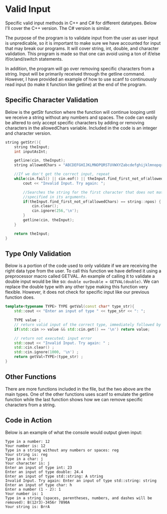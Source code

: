 # Valid Input
Specific valid input methods in C++ and C# for different datatypes. Below I'll cover the C++ version. The C# version is similar.

The purpose of the program is to validate input from the user as user input is unpredicable, so it is important to make sure we have accounted for input that may break our programs. It will cover string, int, double, and character validation. This program is made so that one can avoid using a ton of if/else if/or/and/switch statements.

In addition, the program will go over removing specific characters from a string. Input will be primarily received through the getline command. However, I have provided an example of how to use scanf to continuously read input (to make it function like getline) at the end of the program.

**Specific Character Validation**
-----
Below is the getStr function where the function will continue looping until we receive a string without any numbers and spaces. The code can easily be altered to only accept specific characters by adding or removing characters in the allowedChars variable. Included in the code is an integer and character version.

```cpp
string getStr(){
    string theInput;
    int inputAsInt;

    getline(cin, theInput);
    string allowedChars = "ABCDEFGHIJKLMNOPQRSTUVWXYZabcdefghijklmnopqrstuvwxyz"; //Specific characters we allow

    //If we don't get the correct input, repeat
    while(cin.fail() || cin.eof() || theInput.find_first_not_of(allowedChars) != string::npos) {
        cout << "Invalid Input. Try again: ";

        //Searches the string for the first character that does not match any of the characters
        //specified in its arguments.
        if(theInput.find_first_not_of(allowedChars) == string::npos) {
            cin.clear();
            cin.ignore(256,'\n');
        }
        getline(cin, theInput);
    }

    return theInput;
}
```

**Type Only Validation**
-----
Below is a portion of the code used to only validate if we are receiving the right data type from the user. To call this function we have defined it using a preprocessor macro called GETVAL. An example of calling it to validate a double input would be like so: ```double ourDouble = GETVAL(double)```. We can replace the double type with any other type making this function very flexible. However, it does not check for specific input like our previous function does.

```cpp
template<typename TYPE> TYPE getVal(const char* type_str){
    std::cout << "Enter an input of type " << type_str << ": ";

    TYPE value ;
    // return valid input of the correct type, immediately followed by a new line
    if(std::cin >> value && std::cin.get() == '\n') return value;

    // return not executed; input error
    std::cout << "Invalid Input. Try again: " ;
    std::cin.clear() ;
    std::cin.ignore(1000, '\n') ;
    return getVal<TYPE>(type_str) ;
}
```

**Other Functions**
-----
There are more functions included in the file, but the two above are the main types. One of the other functions uses scanf to emulate the getline function while the last function shows how we can remove specific characters from a string.

**Code in Action**
-----
Below is an example of what the console would output given input:

```
Type in a number: 12
Your number is: 12
Type in a string without any numbers or spaces: reg
Your string is: reg
Type in a char: j
Your character is: j
Enter an input of type int: 23
Enter an input of type double: 24.4
Enter an input of type std::string: A string
Invalid Input. Try again: Enter an input of type std::string: string  
Enter an input of type char: h
Enter a number (1 - 2): 1
Your number is: 1
Type in a string (spaces, parentheses, numbers, and dashes will be removed): B(12r3)-3456r 7890A 
Your string is: BrrA
```
